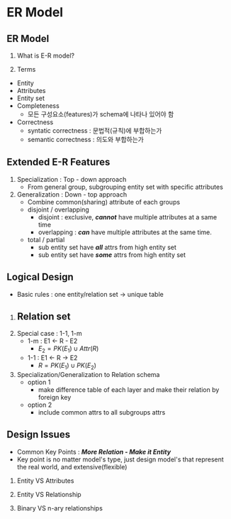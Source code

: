 ER Model
========
ER Model
--------
1. What is E-R model?

2. Terms
- Entity
- Attributes
- Entity set
- Completeness
    - 모든 구성요소(features)가 schema에 나타나 있어야 함
- Correctness
    - syntatic correctness : 문법적(규칙)에 부합하는가
    - semantic correctness : 의도와 부합하는가

Extended E-R Features
---------------------
1. Specialization : Top - down approach
    - From general group, subgrouping entity set with specific attributes
2. Generalization : Down - top approach
    - Combine common(sharing) attribute of each groups
    - disjoint / overlapping
        - disjoint : exclusive, ***cannot*** have multiple attributes at a same time
        - overlapping : ***can*** have multiple attributes at the same time.
    - total / partial
        - sub entity set have ***all*** attrs from high entity set
        - sub entity set have ***some*** attrs from high entity set

Logical Design
---------------
- Basic rules : one entity/relation set &rarr; unique table
1. Relation set
    -
2. Special case : 1-1, 1-m
    - 1-m : E1 &larr; R - E2
        - $E_2 = PK(E_1) \cup Attr(R)$
    - 1-1 : E1 &larr; R &rarr; E2
        - $R = PK(E_1) \cup PK(E_2)$
3. Specialization/Generalization to Relation schema
    - option 1
        - make difference table of each layer and make their relation by foreign key
    - option 2
        - include common attrs to all subgroups attrs

Design Issues
-------------
- Common Key Points : ***More Relation - Make it Entity***
- Key point is no matter model's type, just design model's that represent the real world, and extensive(flexible)
1. Entity VS Attributes

2. Entity VS Relationship

3. Binary VS n-ary relationships
